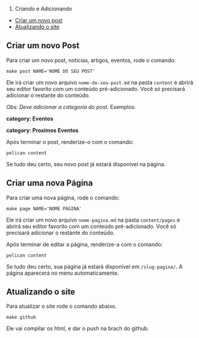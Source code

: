 1. Criando e Adicionando
  * [Criar um novo post](#criar-um-novo-post)
  * [Atualizando o site](#atualizando-o-site)


Criar um novo Post
------------------

Para criar um novo post, noticias, artigos, eventos, rode o comando:

	make post NAME='NOME DO SEU POST'

Ele irá criar um novo arquivo `nome-do-seu-post.md` na pasta `content` e abrirá seu editor favorito com um conteúdo pré-adicionado.  Você
só precisará adicionar o restante do conteúdo.

*Obs: Deve adicionar a categoria do post.*
Exemplos:

**category: Eventos**

**category: Proximos Eventos**


Após terminar o post, renderize-o com o comando:

	pelican content

Se tudo deu certo, seu novo post já estará disponível na página.


Criar uma nova Página
---------------------

Para criar uma nova página, rode o comando:

	make page NAME='NOME PAGINA'

Ele irá criar um novo arquivo `nome-pagina.md` na pasta `content/pages` e abrirá seu editor favorito com um conteúdo pré-adicionado.  Você só precisará adicionar o restante do conteúdo.

Após terminar de editar a página, renderize-a com o comando:

	pelican content

Se tudo deu certo, sua página já estará disponível em `/slug-pagina/`. A página aparecerá no menu automaticamente.


Atualizando o site
------------------

Para atualizar o site rode o comando abaixo.

    make github

Ele vai compilar os html, e dar o push na brach do github.
